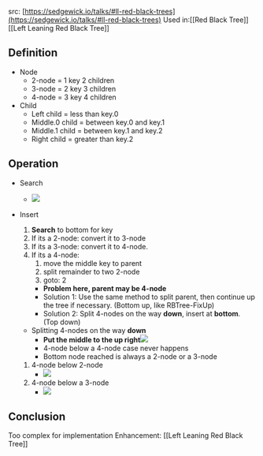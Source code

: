 src: [https://sedgewick.io/talks/#ll-red-black-trees](https://sedgewick.io/talks/#ll-red-black-trees) 
Used in:[[Red Black Tree]] [[Left Leaning Red Black Tree]]
## Definition
- Node
	- 2-node = 1 key 2 children
	- 3-node = 2 key 3 children
	- 4-node = 3 key 4 children
- Child
	- Left child = less than key.0
	- Middle.0 child = between key.0 and key.1
	- Middle.1 child = between key.1 and key.2
	- Right child = greater than key.2

## Operation
- Search
	- ![](https://s2.loli.net/2022/03/04/PGF36YlVedOAjqE.png)

- Insert
	1. **Search** to bottom for key
	2. If its a 2-node: convert it to 3-node
	3. If its a 3-node: convert it to 4-node.
	4. If its a 4-node: 
		1. move the middle key to parent
		2. split remainder to two 2-node
		3. goto: 2
		- **Problem here, parent may be 4-node**
		- Solution 1: Use the same method to split parent, then continue up the tree if necessary. (Bottom up, like RBTree-FixUp)
		- Solution 2: Split 4-nodes on the way **down**, insert at **bottom**. (Top down)
	- Splitting 4-nodes on the way **down**
		- **Put the middle to the up right**![](https://s2.loli.net/2022/03/04/6Hi7RuP3v1ZobMx.png)
		- 4-node below a 4-node case never happens
		- Bottom node reached is always a 2-node or a 3-node
	1. 4-node below 2-node
		- ![](https://s2.loli.net/2022/03/04/nTHdbOIk7ziUQD1.png)
	1. 4-node below a 3-node
		- ![](https://s2.loli.net/2022/03/04/Vg6PBYzwUQJukOG.png)
## Conclusion
Too complex for implementation
Enhancement: [[Left Leaning Red Black Tree]]